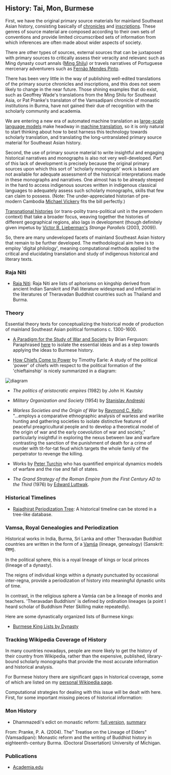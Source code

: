 ## History: Tai, Mon, Burmese

First, we have the original primary source materials for mainland Southeast Asian history, consisting basically of [chronicles](https://en.wikipedia.org/wiki/Burmese_chronicles) and [inscriptions](https://en.wikipedia.org/wiki/Category:Inscriptions_of_Myanmar). These genres of source material are composed according to their own sets of conventions and provide limited circumscribed sets of information from which inferences are often made about wider aspects of society. 

There are other types of sources, external sources that can be juxtaposed with primary sources to critically assess their veracity and relevanc such as Ming dynasty court annals ([Ming Shilu](https://en.wikipedia.org/wiki/Ming_Shilu)) or travels narratives of Portuguese mercenary adventurers such as [Fernão Mendes Pinto](https://en.wikipedia.org/wiki/Fern%C3%A3o_Mendes_Pinto). 

There has been very little in the way of publishing well-edited translations of the primary source chronicles and inscriptions, and this does not seem likely to change in the near future. Those shining examples that do exist, such as Geoffrey Wade's translations from the Ming Shilu for Southeast Asia, or Pat Pranke's translaton of the Vamsadipani chronicle of monastic institutions in Burma, have not gained their due of recognition with the scholarly community and academia. 

We are entering a new era of automated machine translation as [large-scale language models](https://en.wikipedia.org/wiki/Wikipedia:Large_language_models) make headway in [machine translation](https://en.wikipedia.org/wiki/Machine_translation), so it is only natural to start thinking about how to best harness this technology towards scholarly translation, and translating the long-untranslated primary source material for Southeast Asian history.  

Second, the use of primary source material to write insightful and engaging historical narratives and monographs is also not very well-developed. Part of this lack of development is precisely because the original primary sources upon which this sort of 'scholarly monograph' work is based are not available for adequate assessment of the historical interpretations made in these monographs and narratives. One almost has to be already steeped in the hard to access indigenous sources written in indigenous classical languages to adequately assess such scholarly monographs, skills that few can claim to possess. (Note: The under-appreciated historian of pre-modern Cambodia [Michael Vickery](https://en.wikipedia.org/wiki/Michael_Vickery) fits the bill perfectly.)

[Transnational histories](https://en.wikipedia.org/wiki/Transnational_history) (or trans-polity trans-political unit in the premodern context) that take a broader focus, weaving together the histories of different geographical regions, also lags in development (though definitely given impetus by [Victor B. Lieberman's](https://en.wikipedia.org/wiki/Victor_Lieberman) *Strange Parallels* (2003, 2009)).

So, there are many undeveloped facets of mainland Southeast Asian history that remain to be further developed. The methodological aim here is to employ 'digital philology', meaning computational methods applied to the critical and elucidating translation and study of indigenous historical and literary texts.

### Raja Niti

- [Raja Niti](https://github.com/jonfernq/Digital-Philology/tree/main/RajaNiti): Raja Niti are lists of aphorisms on kingship derived from ancient Indian Sanskrit and Pali literature widespread and influential in the literatures of Theravadan Buddhist countries such as Thailand and Burma. 

### Theory 

Essential theory texts for conceptualizing the historical mode of production of mainland Southeast Asian political formations c. 1300-1600. 

- [A Paradigm for the Study of War and Society](https://www.academia.edu/3112540/A_Paradigm_for_the_Study_of_War_and_Society) by Brian Ferguson: Paraphrased [here](https://github.com/jonfernq/Digital-Philology/blob/main/Theory/ParadigmsOfWarAndSociety.md) to isolate the essential ideas and as a step towards applying the ideas to Burmese history.  

- [How Chiefs Come to Power](https://www.scribd.com/document/434097760/Earle-Timothy-How-Chiefs-Come-to-Power#) by Timothy Earle: A study of the political 'power' of chiefs with respect to the political formation of the 'chieftainship' is nicely summarized in a diagram: 

![diagram](https://user-images.githubusercontent.com/68504324/222989846-7539ac89-40de-4591-8186-e5e91ad5687a.jpg)

- *The politics of aristocratic empires* (1982) by John H. Kautsky

- *Military Organization and Society* (1954) by [Stanislav Andreski](https://en.wikipedia.org/wiki/Stanislav_Andreski)

- *Warless Societies and the Origin of War* by [Raymond C. Kelly](https://en.wikipedia.org/wiki/Raymond_C._Kelly): "...employs a comparative ethnographic analysis of warless and warlike hunting and gathering societies to isolate distinctive features of peaceful preagricultural people and to develop a theoretical model of the origin of war and the early coevolution of war and society," particularly insightful in exploring the nexus between law and warfare contrasting the sanction of the punishment of death for a crime of murder with tit-for-tat feud which targets the whole family of the perpetrator to revenge the killing. 

- Works by [Peter Turchin](https://en.wikipedia.org/wiki/Peter_Turchin) who has quantified empirical dynamics models of warfare and the rise and fall of states.  

- *The Grand Strategy of the Roman Empire from the First Century AD to the Third* (1976) by [Edward Luttwak](https://en.wikipedia.org/wiki/Edward_Luttwak). 

### Historical Timelines

- [Rajadhirat Periodization Tree](https://github.com/jonfernq/Digital-Philology/tree/main/HistoricalTimelines): A historical timeline can be stored in a tree-like database.

### Vamsa, Royal Genealogies and Periodization

Historical works in India, Burma, Sri Lanka and other Theravadan Buddhist countries are written in the form of a [Vaṃśa](https://en.wikipedia.org/wiki/Va%E1%B9%83sa) (lineage, genealogy) (Sanskrit: वंशम्).

In the political sphere, this is a royal lineage of kings or local princes (lineage of a dynasty). 

The  reigns of individual kings within a dynasty punctuated by occasional inter-regna, provide a periodization of history into meaningful dynastic units of time. 

In contrast, in the religious sphere a Vaṃśa can be a lineage of monks and teachers. 'Theravadan Buddhism' is defined by ordination lineages (a point I heard scholar of Buddhism Peter Skilling make repeatedly).  

Here are some dynastically organized lists of Burmese kings: 

- [Burmese King Lists by Dynasty](https://github.com/jonfernq/Digital-Philology/tree/main/DynastyKingLists)

### Tracking Wikipedia Coverage of History

In many countries nowadays, people are more likely to get the history of their country from Wikipedia, rather than the expensive, published, library-bound scholarly monographs that provide the most accurate information and historical analysis. 

For Burmese history there are significant gaps in historical coverage, some of which are listed on my [personal Wikipedia page](https://en.wikipedia.org/wiki/User:Jon_Fernquest_2022). 

Computational strategies for dealing with this issue will be dealt with here. First, for some important missing pieces of historical information: 

### Mon History

- Dhammazedi's edict on monastic reform: [full  version](https://github.com/jonfernq/Digital-Philology/blob/main/BurmeseHistoricalTexts/DhammazediEdictSanghaReform.txt), [summary](https://github.com/jonfernq/Digital-Philology/blob/main/BurmeseHistoricalTexts/DhammazediEdictSummary.txt)

From: Pranke, P. A. (2004). The" Treatise on the Lineage of Elders"(Vamsadipani): Monastic reform and the writing of Buddhist history in eighteenth-century Burma. (Doctoral Dissertation) University of Michigan.

### Publications

- [Academia.edu](https://mfuth.academia.edu/JonFernquest)
